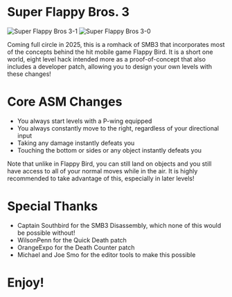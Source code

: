 # Super Flappy Bros. 3

![Super Flappy Bros  3-1](https://github.com/user-attachments/assets/3d5bf90e-0c26-41b9-bc3d-c4581721ee4c)
![Super Flappy Bros  3-0](https://github.com/user-attachments/assets/cf929c07-e987-43ea-8693-ab3e17e7fec7)

Coming full circle in 2025, this is a romhack of SMB3 that incorporates most of the concepts behind the hit mobile game Flappy Bird. It is a short one world, eight level hack intended more as a proof-of-concept that also includes a developer patch, allowing you to design your own levels with these changes!

# Core ASM Changes

- You always start levels with a P-wing equipped
- You always constantly move to the right, regardless of your directional input
- Taking any damage instantly defeats you
- Touching the bottom or sides or any object instantly defeats you

Note that unlike in Flappy Bird, you can still land on objects and you still have access to all of your normal moves while in the air. It is highly recommended to take advantage of this, especially in later levels!

# Special Thanks

- Captain Southbird for the SMB3 Disassembly, which none of this would be possible without!
- WilsonPenn for the Quick Death patch
- OrangeExpo for the Death Counter patch
- Michael and Joe Smo for the editor tools to make this possible

# Enjoy!
